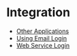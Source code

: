 # Integration

<PageHeader />

* [Other Applications](./other-applications/README.md)
* [Using Email Login](./using-emailed-login/README.md)
* [Web Service Login](./web-service-login/README.md)